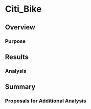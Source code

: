 # Citi_Bike

## Overview
   

### Purpose





## Results 




### Analysis


## Summary

### Proposals for Additional Analysis

